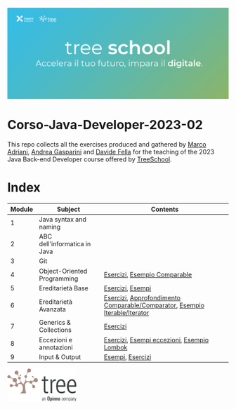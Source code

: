 ![TreeSchool](assets/treeschool_header.png)

# Corso-Java-Developer-2023-02

This repo collects all the exercises produced and gathered by [Marco Adriani](https://github.com/MrSosu), [Andrea Gasparini](https://github.com/andrea-gasparini) and [Davide Fella](https://github.com/davidefella) for the teaching of the 2023 Java Back-end Developer course offered by [TreeSchool](https://tree.it/school/).

# Index

| Module | Subject                      | Contents                                                                                                                                                                                            |
|--------|------------------------------|-----------------------------------------------------------------------------------------------------------------------------------------------------------------------------------------------------|
| 1      | Java syntax and naming       |                                                                                                                                                                                                     |
| 2      | ABC dell'informatica in Java |                                                                                                                                                                                                     |
| 3      | Git                          |                                                                                                                                                                                                     |
| 4      | Object-Oriented Programming  | [Esercizi](module_04/src/), [Esempio Comparable](https://github.com/Backend-Developer-School-Tree/Corso-Java-Developer-2023-02/blob/main/module_04/src/biblioteca/Libro.java?plain=1#L45-L74)       |
| 5      | Ereditarietà Base            | [Esercizi](module_05/src/), [Esempi](module_05/src/live_coding)                                                                                                                                     |
| 6      | Ereditarietà Avanzata        | [Esercizi](module_06/src), [Approfondimento Comparable/Comparator](module_06/src/classifica_serie_a/TestComparison), [Esempio Iterable/Iterator](module_06/src/esempio_iterable/ListaDiInteri.java) |
| 7      | Generics & Collections       | [Esercizi](module_07/src/esercizi)                                                                                                                                                                  |
| 8      | Eccezioni e annotazioni      | [Esercizi](module_08/src/esercizi), [Esempi eccezioni](module_08/src/esempi/exceptions/src), [Esempio Lombok](module_08/src/esempi/annotations/src/User.java)                                       |
| 9      | Input & Output               | [Esempi](module_09/src/esempi), [Esercizi](module_09/src/esercizi)                                                                                                                                  |

<!--| 10     | Design Patterns   | [Esempi](module_10/src/esempi), [Esercizi](module_10/src) |
| 11     | Java Stream                  | [Esercizi](module_11)                                                                                                                                                                               |
| 12     | Database                     | [Esempi](module_12/src/esempi), [Esercitazione AndiamoATeatro](module_12/src/AndiamoATeatro.pdf)                                                                                                    |
| 13     | API                          | [Esercizi](module_13/src)                                                                                                                                                                           |
| 14     | Spring                       | [Esercizi](module_14/src)                                                                                                                                                                           |
| 18     | Test                         | [Esercizi](module_18/src)                                                                                                                                                                           |
-->

<img src="assets/treelogo.png" height="75">
